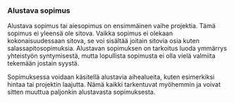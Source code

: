 ### Alustava sopimus

Alustava sopimus tai aiesopimus on ensimmäinen vaihe projektia. Tämä sopimus ei yleensä ole sitova. Vaikka sopimus ei olekaan kokonaisuudessaan sitova, se voi sisältää joitain sitovia osia kuten salassapitosopimuksia. Alustavan sopimuksen on tarkoitus luoda ymmärrys yhteistyön syntymisestä, mutta lopullista sopimusta ei olla vielä valmiita tekemään jostain syystä.  

Sopimuksessa voidaan käsitellä alustavia aihealueita, kuten esimerkiksi hintaa tai projektin laajutta. Nämä kaikki tarkentuvat myöhemmin ja voivat sitten muuttua paljonkin alustavasta sopimuksesta.